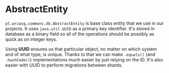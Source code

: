<!---
# This file is part of the pl.wrzasq.commons.
#
# @license http://mit-license.org/ The MIT license
# @copyright 2015, 2019 © by Rafał Wrzeszcz - Wrzasq.pl.
-->

# AbstractEntity

`pl.wrzasq.commons.db.AbstractEntity` is base class entity that we use in our projects. It uses `java.util.UUID` as a primary key identifier. It's stored in database as a binary field so all of the operations should be possibly as quick as on integer keys.

Using **UUID** ensures us that particular object, no matter on which system and of what type, is unique. Thanks to that we can make `.equals()` (and `.hashCode()`) implementations much easier by just relying on the ID. It's also easier with UUID to perform migrations between shards.
